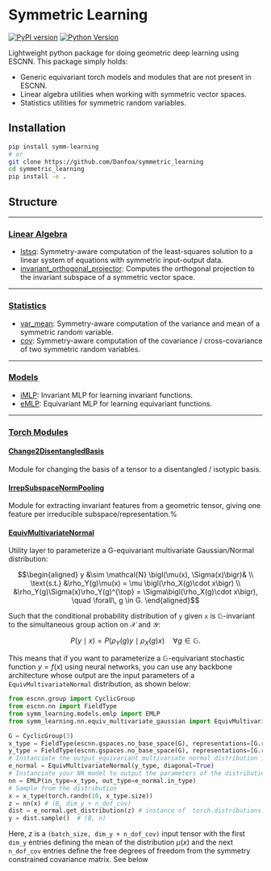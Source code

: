 # Symmetric Learning

[![PyPI version](https://img.shields.io/pypi/v/symm-learning.svg)](https://pypi.org/project/morpho-symm/) [![Python Version](https://img.shields.io/badge/python-3.8%20--%203.12-blue)](https://github.com/Danfoa/MorphoSymm/actions/workflows/tests.yaml)

Lightweight python package for doing geometric deep learning using ESCNN. This package simply holds:

- Generic equivariant torch models and modules that are not present in ESCNN.
- Linear algebra utilities when working with symmetric vector spaces.
- Statistics utilities for symmetric random variables.

## Installation

```bash
pip install symm-learning
# or
git clone https://github.com/Danfoa/symmetric_learning
cd symmetric_learning
pip install -e .
```

## Structure

_______________

### [Linear Algebra](/symm_learning/linalg.py)

- [lstsq](/symm_learning/linalg.py): Symmetry-aware computation of the least-squares solution to a linear system of equations with symmetric input-output data.
- [invariant_orthogonal_projector](/symm_learning/linalg.py): Computes the orthogonal projection to the invariant subspace of a symmetric vector space.

_______________

### [Statistics](/symm_learning/stats.py)

- [var_mean](/symm_learning/stats.py): Symmetry-aware computation of the variance and mean of a symmetric random variable.
- [cov](/symm_learning/stats.py): Symmetry-aware computation of the covariance / cross-covariance of two symmetric random variables.

_______________

### [Models](/symm_learning/models/)

- [iMLP](/symm_learning/models/imlp.py): Invariant MLP for learning invariant functions.
- [eMLP](/symm_learning/models/emlp.py): Equivariant MLP for learning equivariant functions.

_______________

### [Torch Modules](/symm_learning/nn/)

#### [Change2DisentangledBasis](/symm_learning/nn/disentangled.py)

Module for changing the basis of a tensor to a disentangled / isotypic basis.

#### [IrrepSubspaceNormPooling](/symm_learning/nn/irrep_pooling.py)

Module for extracting invariant features from a geometric tensor, giving one feature per irreducible subspace/representation.%

#### [EquivMultivariateNormal](/symm_learning/nn/equiv_multivariate_normal.py)

Utility layer to parameterize a G-equivariant multivariate Gaussian/Normal distribution:

```math
\begin{aligned}
y &\sim \mathcal{N} \bigl(\mu(x), \Sigma(x)\bigr)& \\
\text{s.t.}
&\rho_Y(g)\mu(x) = \mu \bigl(\rho_X(g)\cdot x\bigr) \\
&\rho_Y(g)\Sigma(x)\rho_Y(g)^{\top} = \Sigma\bigl(\rho_X(g)\cdot x\bigr),
\quad \forall\, g \in G.
\end{aligned}
```

Such that the conditional probability distribution of `y` given `x` is $\mathbb{G}$-invariant to the simultaneous group action on $\mathcal{X}$ and $\mathcal{Y}$:

$$
P(y \mid x) = P(\rho_Y(g) y \mid \rho_X(g) x) \quad \forall g \in \mathbb{G}.
$$

This means that if you want to parameterize a $\mathbb{G}$-equivariant stochastic function $y = f(x)$ using neural networks, you can use any backbone architecture whose output are the input parameters of a `EquivMultivariateNormal` distribution, as shown below:
```python
from escnn.group import CyclicGroup
from escnn.nn import FieldType
from symm_learning.models.emlp import EMLP
from symm_learning.nn.equiv_multivariate_gaussian import EquivMultivariateNormal

G = CyclicGroup(3)
x_type = FieldType(escnn.gspaces.no_base_space(G), representations=[G.regular_representation])
y_type = FieldType(escnn.gspaces.no_base_space(G), representations=[G.regular_representation] * 1)
# Instanciate the output equivariant multivariate normal distribution in order to get the NN output type
e_normal = EquivMultivariateNormal(y_type, diagonal=True)
# Instanciate your NN model to output the parameters of the distribution
nn = EMLP(in_type=x_type, out_type=e_normal.in_type)
# Sample from the distribution
x = x_type(torch.randn(10, x_type.size))
z = nn(x) # (B, dim_y + n_dof_cov)
dist = e_normal.get_distribution(z) # instance of  torch.distributions.MultivariateNormal
y = dist.sample()  # (B, n)
```
Here, $z$ is a `(batch_size, dim_y + n_dof_cov)` input tensor with the first `dim_y` entries defining the mean of the distribution $\mu(x)$ and the next `n_dof_cov` entries define the free degrees of freedom from the symmetry constrained covariance matrix. See below

